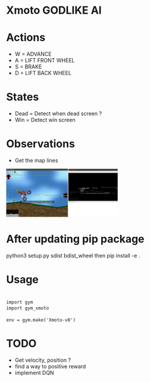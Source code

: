 # Xmoto GODLIKE AI


# Actions
 - W = ADVANCE
 - A = LIFT FRONT WHEEL
 - S = BRAKE
 - D = LIFT BACK WHEEL

  # States
  - Dead = Detect when dead screen ?
  - Win = Detect win screen

  # Observations
   - Get the map lines

   <img src="screenshots/maplines.png" width="300">

  # After updating pip package
  python3 setup.py sdist bdist_wheel
  then pip install -e .

  # Usage

  ```

  import gym
  import gym_xmoto

  env = gym.make('Xmoto-v0')

  ```



# TODO
 - Get velocity, position ?
 - find a way to positive reward
 - implement DQN
